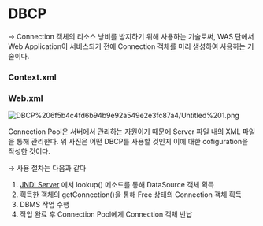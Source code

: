 # DBCP

→  Connection 객체의 리소스 낭비를 방지하기 위해 사용하는 기술로써,  WAS 단에서 Web Application이 서비스되기 전에  Connection 객체를 미리 생성하여 사용하는 기술이다.

### Context.xml



### Web.xml

![DBCP%206f5b4c4fd6b94b9e92a549e2e3fc87a4/Untitled%201.png](DBCP%206f5b4c4fd6b94b9e92a549e2e3fc87a4/Untitled%201.png)

Connection Pool은 서버에서 관리하는 자원이기 때문에 Server 파일 내의 XML 파일을 통해 관리한다. 위 사진은 어떤 DBCP를 사용할 것인지 이에 대한 cofiguration을 작성한 것이다.

→ 사용 절차는 다음과 같다

1.  [JNDI Server](https://velog.io/@ette9844/JNDI-JNDI%EC%97%90-%EB%8C%80%ED%95%98%EC%97%AC) 에서 lookup() 메소드를 통해 DataSource 객체 획득
2. 획득한 객체의 getConnection()을 통해 Free 상태의 Connection 객체 획득
3. DBMS 작업 수행
4. 작업 완료 후 Connection Pool에게 Connection 객체 반납
